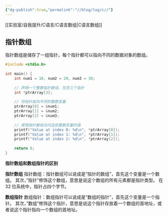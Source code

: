 ```yaml
---
{"dg-publish":true,"permalink":"//blog/log/c//"}
---
```


[[实验室/自我提升/C语言/C语言数组\|C语言数组]]
## 指针数组
指针数组是储存了一组指针，每个指针都可以指向不同的数据对象的数组。

~~~c
#include <stdio.h>
 
int main() {
    int num1 = 10, num2 = 20, num3 = 30;
    
    // 声明一个整数指针数组，包含三个指针
    int *ptrArray[3];
    
    // 将指针指向不同的整数变量
    ptrArray[0] = &num1;
    ptrArray[1] = &num2;
    ptrArray[2] = &num3;
    
    // 使用指针数组访问这些整数变量的值
    printf("Value at index 0: %d\n", *ptrArray[0]);
    printf("Value at index 1: %d\n", *ptrArray[1]);
    printf("Value at index 2: %d\n", *ptrArray[2]);
    
    return 0;
}
~~~

**指针数组和数组指针的区别**

**指针数组**
指针数组：指针数组可以说成是”指针的数组”，首先这个变量是一个数组。
其次，”指针”修饰这个数组，意思是说这个数组的所有元素都是指针类型。
在 32 位系统中，指针占四个字节。

**数组指针**
数组指针：数组指针可以说成是”数组的指针”，首先这个变量是一个指针。
其次，”数组”修饰这个指针，意思是说这个指针存放着一个数组的首地址，或者说这个指针指向一个数组的首地址。
